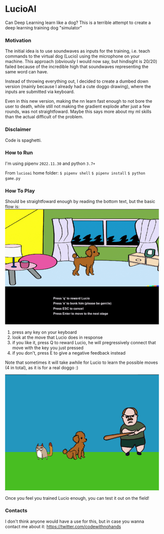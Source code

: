 # LucioAI
Can Deep Learning learn like a dog?
This is a terrible attempt to create a deep learning training dog "simulator"

### Motivation
The initial idea is to use soundwaves as inputs for the training, i.e. teach commands to the virtual dog (Lucio) using the microphone on your machine.
This approach (obviously I would now say, but hindisght is 20/20) failed because of the incredible high that soundwaves representing the same word can have. 

Instead of throwing everything out, I decided to create a dumbed down version (mainly because I already had a cute doggo drawing), where the inputs are submitted via keyboard.

Even in this new version, making the nn learn fast enough to not bore the user to death, while still not making the gradient explode after just a few rounds, was not straightfoward. Maybe this says more about my ml skills than the actual difficult of the problem.

### Disclaimer
Code is spaghetti.

### How to Run
I'm using pipenv `2022.11.30` and python `3.7+`

From `lucioai` home folder:
`$ pipenv shell`
`$ pipenv install`
`$ python game.py`

### How To Play
Should be straightfoward enough by reading the bottom text, but the basic flow is:
![image1](./resources/readme/lucio_show_1.png)

1. press any key on your keyboard
2. look at the move that Lucio does in response
3. if you like it, press Q to reward Lucio, he will pregressively connect that move with the key you just pressed
4. if you don't, press E to give a negative feedback instead

Note that sometimes it will take awhile for Lucio to learn the possible moves (4 in total), as it is for a real doggo :)

![image2](./resources/readme/lucio_show_2.png)

Once you feel you trained Lucio enough, you can test it out on the field!

### Contacts
I don't think anyone would have a use for this, but in case you wanna contact me about it:
https://twitter.com/codewithnohands
